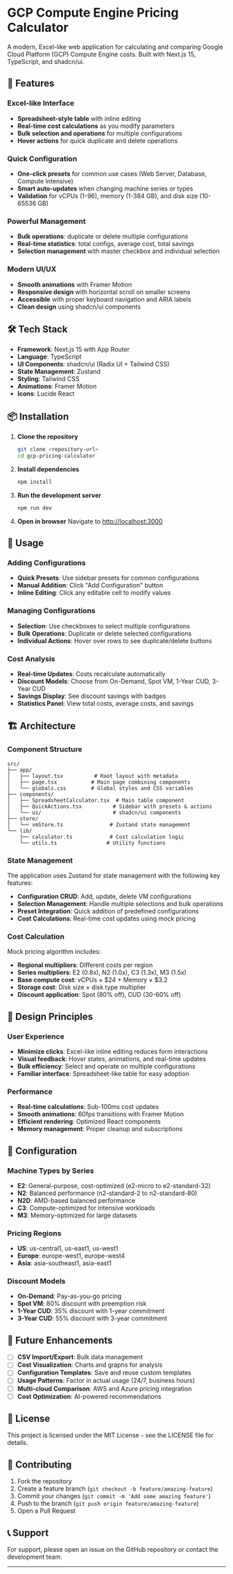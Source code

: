 # GCP Compute Engine Pricing Calculator

A modern, Excel-like web application for calculating and comparing Google Cloud Platform (GCP) Compute Engine costs. Built with Next.js 15, TypeScript, and shadcn/ui.

## 🚀 Features

### Excel-like Interface

- **Spreadsheet-style table** with inline editing
- **Real-time cost calculations** as you modify parameters
- **Bulk selection and operations** for multiple configurations
- **Hover actions** for quick duplicate and delete operations

### Quick Configuration

- **One-click presets** for common use cases (Web Server, Database, Compute Intensive)
- **Smart auto-updates** when changing machine series or types
- **Validation** for vCPUs (1-96), memory (1-384 GB), and disk size (10-65536 GB)

### Powerful Management

- **Bulk operations**: duplicate or delete multiple configurations
- **Real-time statistics**: total configs, average cost, total savings
- **Selection management** with master checkbox and individual selection

### Modern UI/UX

- **Smooth animations** with Framer Motion
- **Responsive design** with horizontal scroll on smaller screens
- **Accessible** with proper keyboard navigation and ARIA labels
- **Clean design** using shadcn/ui components

## 🛠 Tech Stack

- **Framework**: Next.js 15 with App Router
- **Language**: TypeScript
- **UI Components**: shadcn/ui (Radix UI + Tailwind CSS)
- **State Management**: Zustand
- **Styling**: Tailwind CSS
- **Animations**: Framer Motion
- **Icons**: Lucide React

## 📦 Installation

1. **Clone the repository**

   ```bash
   git clone <repository-url>
   cd gcp-pricing-calculator
   ```

2. **Install dependencies**

   ```bash
   npm install
   ```

3. **Run the development server**

   ```bash
   npm run dev
   ```

4. **Open in browser**
   Navigate to [http://localhost:3000](http://localhost:3000)

## 🎯 Usage

### Adding Configurations

- **Quick Presets**: Use sidebar presets for common configurations
- **Manual Addition**: Click "Add Configuration" button
- **Inline Editing**: Click any editable cell to modify values

### Managing Configurations

- **Selection**: Use checkboxes to select multiple configurations
- **Bulk Operations**: Duplicate or delete selected configurations
- **Individual Actions**: Hover over rows to see duplicate/delete buttons

### Cost Analysis

- **Real-time Updates**: Costs recalculate automatically
- **Discount Models**: Choose from On-Demand, Spot VM, 1-Year CUD, 3-Year CUD
- **Savings Display**: See discount savings with badges
- **Statistics Panel**: View total costs, average costs, and savings

## 🏗 Architecture

### Component Structure

```
src/
├── app/
│   ├── layout.tsx          # Root layout with metadata
│   ├── page.tsx           # Main page combining components
│   └── globals.css        # Global styles and CSS variables
├── components/
│   ├── SpreadsheetCalculator.tsx  # Main table component
│   ├── QuickActions.tsx          # Sidebar with presets & actions
│   └── ui/                       # shadcn/ui components
├── store/
│   └── vmStore.ts               # Zustand state management
└── lib/
    ├── calculator.ts            # Cost calculation logic
    └── utils.ts                # Utility functions
```

### State Management

The application uses Zustand for state management with the following key features:

- **Configuration CRUD**: Add, update, delete VM configurations
- **Selection Management**: Handle multiple selections and bulk operations
- **Preset Integration**: Quick addition of predefined configurations
- **Cost Calculations**: Real-time cost updates using mock pricing

### Cost Calculation

Mock pricing algorithm includes:

- **Regional multipliers**: Different costs per region
- **Series multipliers**: E2 (0.8x), N2 (1.0x), C3 (1.3x), M3 (1.5x)
- **Base compute cost**: vCPUs × $24 + Memory × $3.2
- **Storage cost**: Disk size × disk type multiplier
- **Discount application**: Spot (80% off), CUD (30-60% off)

## 🎨 Design Principles

### User Experience

- **Minimize clicks**: Excel-like inline editing reduces form interactions
- **Visual feedback**: Hover states, animations, and real-time updates
- **Bulk efficiency**: Select and operate on multiple configurations
- **Familiar interface**: Spreadsheet-like table for easy adoption

### Performance

- **Real-time calculations**: Sub-100ms cost updates
- **Smooth animations**: 60fps transitions with Framer Motion
- **Efficient rendering**: Optimized React components
- **Memory management**: Proper cleanup and subscriptions

## 🔧 Configuration

### Machine Types by Series

- **E2**: General-purpose, cost-optimized (e2-micro to e2-standard-32)
- **N2**: Balanced performance (n2-standard-2 to n2-standard-80)
- **N2D**: AMD-based balanced performance
- **C3**: Compute-optimized for intensive workloads
- **M3**: Memory-optimized for large datasets

### Pricing Regions

- **US**: us-central1, us-east1, us-west1
- **Europe**: europe-west1, europe-west4
- **Asia**: asia-southeast1, asia-east1

### Discount Models

- **On-Demand**: Pay-as-you-go pricing
- **Spot VM**: 80% discount with preemption risk
- **1-Year CUD**: 35% discount with 1-year commitment
- **3-Year CUD**: 55% discount with 3-year commitment

## 🚀 Future Enhancements

- [ ] **CSV Import/Export**: Bulk data management
- [ ] **Cost Visualization**: Charts and graphs for analysis
- [ ] **Configuration Templates**: Save and reuse custom templates
- [ ] **Usage Patterns**: Factor in actual usage (24/7, business hours)
- [ ] **Multi-cloud Comparison**: AWS and Azure pricing integration
- [ ] **Cost Optimization**: AI-powered recommendations

## 📄 License

This project is licensed under the MIT License - see the LICENSE file for details.

## 🤝 Contributing

1. Fork the repository
2. Create a feature branch (`git checkout -b feature/amazing-feature`)
3. Commit your changes (`git commit -m 'Add some amazing feature'`)
4. Push to the branch (`git push origin feature/amazing-feature`)
5. Open a Pull Request

## 📞 Support

For support, please open an issue on the GitHub repository or contact the development team.

---
